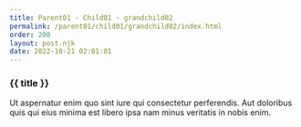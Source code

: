 ```yaml
---
title: Parent01 - Child01 - grandchild02
permalink: /parent01/child01/grandchild02/index.html
order: 200
layout: post.njk
date: 2022-10-21 02:01:01
---
```


### {{ title }}

Ut aspernatur enim quo sint iure qui consectetur perferendis. Aut doloribus quis qui eius minima est libero ipsa nam minus veritatis in nobis enim.
